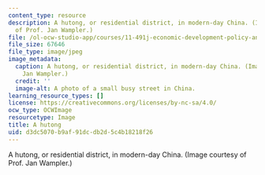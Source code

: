 ```yaml
---
content_type: resource
description: A hutong, or residential district, in modern-day China. (Image courtesy
  of Prof. Jan Wampler.)
file: /ol-ocw-studio-app/courses/11-491j-economic-development-policy-analysis-and-industrialization-fall-2004/d3dc5070b9af91dcdb2d5c4b18218f26_11-491jf04.jpg
file_size: 67646
file_type: image/jpeg
image_metadata:
  caption: A hutong, or residential district, in modern-day China. (Image by Prof.
    Jan Wampler.)
  credit: ''
  image-alt: A photo of a small busy street in China.
learning_resource_types: []
license: https://creativecommons.org/licenses/by-nc-sa/4.0/
ocw_type: OCWImage
resourcetype: Image
title: A hutong
uid: d3dc5070-b9af-91dc-db2d-5c4b18218f26
---
```

A hutong, or residential district, in modern-day China. (Image courtesy of Prof. Jan Wampler.)